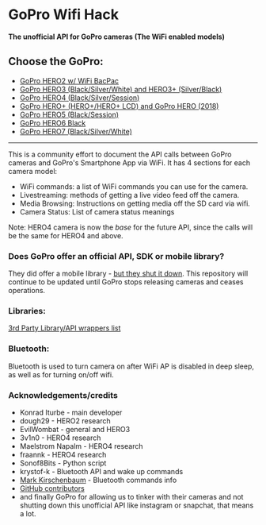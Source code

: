 
# GoPro Wifi Hack

**The unofficial API for GoPro cameras (The WiFi enabled models)**

## Choose the GoPro:

* [GoPro HERO2 w/ WiFi BacPac](https://github.com/KonradIT/goprowifihack/blob/master/HERO2/README.md)
* [GoPro HERO3 (Black/Silver/White) and HERO3+ (Silver/Black)](https://github.com/KonradIT/goprowifihack/blob/master/HERO3/README.md)
* [GoPro HERO4 (Black/Silver/Session)](https://github.com/KonradIT/goprowifihack/blob/master/HERO4/README.md)
* [GoPro HERO+ (HERO+/HERO+ LCD) and GoPro HERO (2018)](https://github.com/KonradIT/goprowifihack/blob/master/HERO/README.md)
* [GoPro HERO5 (Black/Session)](https://github.com/KonradIT/goprowifihack/blob/master/HERO5/README.md)
* [GoPro HERO6 Black](https://github.com/KonradIT/goprowifihack/blob/master/HERO6/README.md)
* [GoPro HERO7 (Black/Silver/White)](https://github.com/KonradIT/goprowifihack/blob/master/HERO7/README.md)

---

This is a community effort to document the API calls between GoPro cameras and GoPro's Smartphone App via WiFi. It has 4 sections for each camera model:
- WiFi commands: a list of WiFi commands you can use for the camera.
- Livestreaming: methods of getting a live video feed off the camera.
- Media Browsing: Instructions on getting media off the SD card via wifi.
- Camera Status: List of camera status meanings

Note: HERO4 camera is now the *base* for the future API, since the calls will be the same for HERO4 and above.

### Does GoPro offer an official API, SDK or mobile library?

They did offer a mobile library - [but they shut it down](https://news.ycombinator.com/item?id=16189633). This repository will continue to be updated until GoPro stops releasing cameras and ceases operations.

### Libraries:

[3rd Party Library/API wrappers list](https://github.com/KonradIT/goprowifihack/blob/master/Libraries.md)

### Bluetooth:

Bluetooth is used to turn camera on after WiFi AP is disabled in deep sleep, as well as for turning on/off wifi.

### Acknowledgements/credits

* Konrad Iturbe - main developer
* dough29 - HERO2 research
* EvilWombat - general and HERO3
* 3v1n0 - HERO4 research
* Maelstrom Napalm - HERO4 research
* fraannk - HERO4 research
* Sonof8Bits - Python script
* krystof-k - Bluetooth API and wake up commands
* [Mark Kirschenbaum](https://gethypoxic.com/blogs/technical/gopro-hero5-interfaces) - Bluetooth commands info
* [GitHub contributors](https://github.com/KonradIT/goprowifihack/graphs/contributors)
* and finally GoPro for allowing us to tinker with their cameras and not shutting down this unofficial API like instagram or snapchat, that means a lot.
